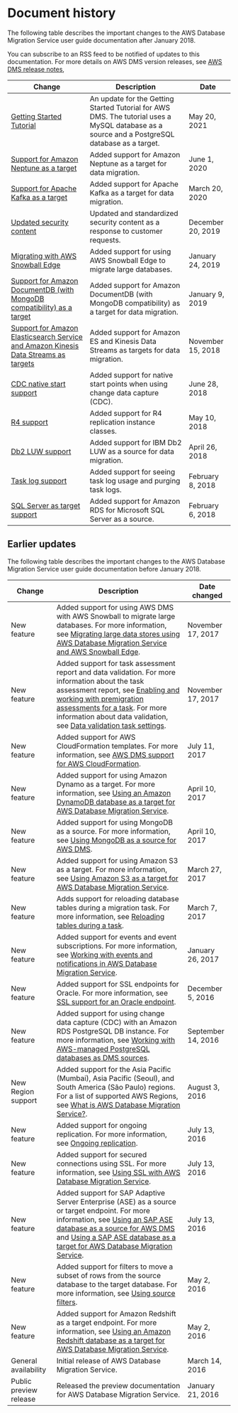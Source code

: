 # Document history<a name="WhatsNew"></a>

The following table describes the important changes to the AWS Database Migration Service user guide documentation after January 2018\.

You can subscribe to an RSS feed to be notified of updates to this documentation\. For more details on AWS DMS version releases, see [AWS DMS release notes](CHAP_ReleaseNotes.md), 

| Change | Description | Date | 
| --- |--- |--- |
| [Getting Started Tutorial](https://docs.aws.amazon.com/dms/latest/userguide/CHAP_GettingStarted.html) | An update for the Getting Started Tutorial for AWS DMS\. The tutorial uses a MySQL database as a source and a PostgreSQL database as a target\. | May 20, 2021 | 
| [Support for Amazon Neptune as a target](https://docs.aws.amazon.com/dms/latest/userguide/CHAP_Target.Neptune.html) | Added support for Amazon Neptune as a target for data migration\. | June 1, 2020 | 
| [Support for Apache Kafka as a target](https://docs.aws.amazon.com/dms/latest/userguide/CHAP_Target.Kafka.html) | Added support for Apache Kafka as a target for data migration\. | March 20, 2020 | 
| [Updated security content](https://docs.aws.amazon.com/dms/latest/userguide/CHAP_Security.html) | Updated and standardized security content as a response to customer requests\. | December 20, 2019 | 
| [Migrating with AWS Snowball Edge](https://docs.aws.amazon.com/dms/latest/userguide/CHAP_LargeDBs.html) | Added support for using AWS Snowball Edge to migrate large databases\. | January 24, 2019 | 
| [Support for Amazon DocumentDB \(with MongoDB compatibility\) as a target](https://docs.aws.amazon.com/dms/latest/userguide/CHAP_Target.DocumentDB.html) | Added support for Amazon DocumentDB \(with MongoDB compatibility\) as a target for data migration\. | January 9, 2019 | 
| [Support for Amazon Elasticsearch Service and Amazon Kinesis Data Streams as targets](https://docs.aws.amazon.com/dms/latest/userguide/CHAP_Target.html) | Added support for Amazon ES and Kinesis Data Streams as targets for data migration\. | November 15, 2018 | 
| [CDC native start support](https://docs.aws.amazon.com/dms/latest/userguide/CHAP_Task.CDC.html) | Added support for native start points when using change data capture \(CDC\)\. | June 28, 2018 | 
| [R4 support](https://docs.aws.amazon.com/dms/latest/userguide/CHAP_ReplicationInstance.html#CHAP_ReplicationInstance.InDepth) | Added support for R4 replication instance classes\. | May 10, 2018 | 
| [Db2 LUW support](https://docs.aws.amazon.com/dms/latest/userguide/CHAP_Source.DB2.html) | Added support for IBM Db2 LUW as a source for data migration\. | April 26, 2018 | 
| [Task log support](https://docs.aws.amazon.com/dms/latest/userguide/CHAP_ReplicationInstance.html#CHAP_ReplicationInstance.InDepth) | Added support for seeing task log usage and purging task logs\. | February 8, 2018 | 
| [SQL Server as target support](https://docs.aws.amazon.com/dms/latest/userguide/CHAP_Source.SQLServer.html) | Added support for Amazon RDS for Microsoft SQL Server as a source\. | February 6, 2018 | 

## Earlier updates<a name="WhatsNew.Previous"></a>

The following table describes the important changes to the AWS Database Migration Service user guide documentation before January 2018\.


| Change | Description | Date changed | 
| --- | --- | --- | 
| New feature | Added support for using AWS DMS with AWS Snowball to migrate large databases\. For more information, see [Migrating large data stores using AWS Database Migration Service and AWS Snowball Edge](CHAP_LargeDBs.md)\. | November 17, 2017 | 
| New feature | Added support for task assessment report and data validation\. For more information about the task assessment report, see [Enabling and working with premigration assessments for a task](CHAP_Tasks.AssessmentReport.md)\. For more information about data validation, see [ Data validation task settings](CHAP_Tasks.CustomizingTasks.TaskSettings.DataValidation.md)\. | November 17, 2017 | 
| New feature | Added support for AWS CloudFormation templates\. For more information, see [AWS DMS support for AWS CloudFormation](CHAP_Introduction.AWS.md#CHAP_Introduction.AWS.CloudFormation)\. | July 11, 2017 | 
| New feature | Added support for using Amazon Dynamo as a target\. For more information, see [Using an Amazon DynamoDB database as a target for AWS Database Migration Service](CHAP_Target.DynamoDB.md)\. | April 10, 2017 | 
| New feature | Added support for using MongoDB as a source\. For more information, see [Using MongoDB as a source for AWS DMS](CHAP_Source.MongoDB.md)\. | April 10, 2017 | 
| New feature | Added support for using Amazon S3 as a target\. For more information, see [Using Amazon S3 as a target for AWS Database Migration Service](CHAP_Target.S3.md)\. | March 27, 2017 | 
| New feature | Adds support for reloading database tables during a migration task\. For more information, see [Reloading tables during a task](CHAP_Tasks.ReloadTables.md)\. | March 7, 2017 | 
| New feature | Added support for events and event subscriptions\. For more information, see [Working with events and notifications in AWS Database Migration Service](CHAP_Events.md)\. | January 26, 2017 | 
| New feature | Added support for SSL endpoints for Oracle\. For more information, see [SSL support for an Oracle endpoint](CHAP_Source.Oracle.md#CHAP_Security.SSL.Oracle)\. | December 5, 2016 | 
| New feature | Added support for using change data capture \(CDC\) with an Amazon RDS PostgreSQL DB instance\. For more information, see [Working with AWS\-managed PostgreSQL databases as DMS sources](CHAP_Source.PostgreSQL.md#CHAP_Source.PostgreSQL.RDSPostgreSQL)\. | September 14, 2016 | 
| New Region support | Added support for the Asia Pacific \(Mumbai\), Asia Pacific \(Seoul\), and South America \(São Paulo\) regions\. For a list of supported AWS Regions, see [What is AWS Database Migration Service?](Welcome.md)\. | August 3, 2016 | 
| New feature | Added support for ongoing replication\. For more information, see [Ongoing replication](CHAP_BestPractices.md#CHAP_BestPractices.OnGoingReplication)\. | July 13, 2016 | 
| New feature | Added support for secured connections using SSL\. For more information, see [Using SSL with AWS Database Migration Service](CHAP_Security.md#CHAP_Security.SSL)\. | July 13, 2016 | 
| New feature | Added support for SAP Adaptive Server Enterprise \(ASE\) as a source or target endpoint\. For more information, see [Using an SAP ASE database as a source for AWS DMS](CHAP_Source.SAP.md) and [Using a SAP ASE database as a target for AWS Database Migration Service](CHAP_Target.SAP.md)\. | July 13, 2016 | 
| New feature | Added support for filters to move a subset of rows from the source database to the target database\. For more information, see [Using source filters](CHAP_Tasks.CustomizingTasks.Filters.md)\. | May 2, 2016 | 
| New feature | Added support for Amazon Redshift as a target endpoint\. For more information, see [Using an Amazon Redshift database as a target for AWS Database Migration Service](CHAP_Target.Redshift.md)\. | May 2, 2016 | 
| General availability | Initial release of AWS Database Migration Service\. | March 14, 2016 | 
| Public preview release | Released the preview documentation for AWS Database Migration Service\. | January 21, 2016 | 